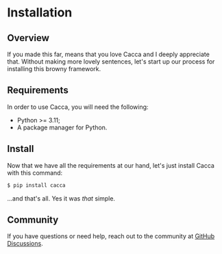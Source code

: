 # Installation

## Overview
If you made this far, means that you love Cacca and I deeply appreciate that.
Without making more lovely sentences, let's start up our process for installing this browny framework.

## Requirements
In order to use Cacca, you will need the following:
- Python >= 3.11;
- A package manager for Python.

## Install
Now that we have all the requirements at our hand, let's just install Cacca with this command:
```bash
$ pip install cacca
```
...and that's all. Yes it was *that* simple.

## Community
If you have questions or need help, reach out to the community at [GitHub Discussions](https://github.com/airscripts/cacca/discussions).